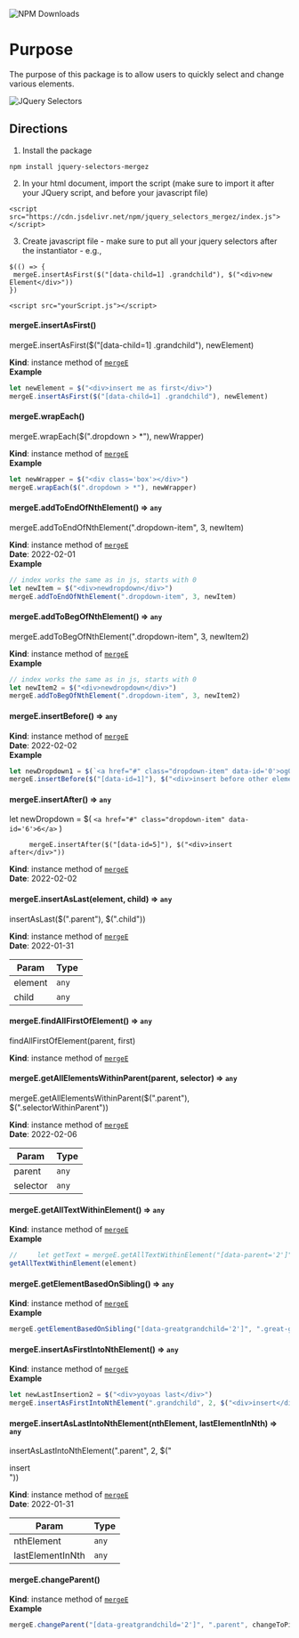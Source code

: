 ![NPM Downloads](https://img.shields.io/npm/dw/jquery_selectors_mergez)

# Purpose 

The purpose of this package is to allow users to quickly select and change various elements. 

![JQuery Selectors](https://dl.dropbox.com/s/py4rhrl52k8yy7n/jquery_selectors.png)

## Directions

1. Install the package 

```
npm install jquery-selectors-mergez 
```

2. In your html document, import the script (make sure to import it after your JQuery script, and before your javascript file)

```
<script src="https://cdn.jsdelivr.net/npm/jquery_selectors_mergez/index.js"></script>
```

3. Create javascript file - make sure to put all your jquery selectors after the instantiator - e.g., 

```
$(() => {
 mergeE.insertAsFirst($("[data-child=1] .grandchild"), $("<div>new Element</div>"))
})
```

```
<script src="yourScript.js"></script>
```

#### mergeE.insertAsFirst()

mergeE.insertAsFirst($("[data-child=1] .grandchild"), newElement)

**Kind**: instance method of [<code>mergeE</code>](#mergeE)  
**Example**  

```js
let newElement = $("<div>insert me as first</div>")
mergeE.insertAsFirst($("[data-child=1] .grandchild"), newElement)
```

<a name="mergeE+wrapEach"></a>

#### mergeE.wrapEach()

mergeE.wrapEach($(".dropdown > *"), newWrapper)

**Kind**: instance method of [<code>mergeE</code>](#mergeE)  
**Example**  

```js
let newWrapper = $("<div class='box'></div>")
mergeE.wrapEach($(".dropdown > *"), newWrapper)
```

<a name="mergeE+addToEndOfNthElement"></a>

#### mergeE.addToEndOfNthElement() ⇒ <code>any</code>

mergeE.addToEndOfNthElement(".dropdown-item", 3, newItem)

**Kind**: instance method of [<code>mergeE</code>](#mergeE)  
**Date**: 2022-02-01  
**Example**  

```js
// index works the same as in js, starts with 0
let newItem = $("<div>newdropdown</div>")
mergeE.addToEndOfNthElement(".dropdown-item", 3, newItem)
```

<a name="mergeE+addToBegOfNthElement"></a>

#### mergeE.addToBegOfNthElement() ⇒ <code>any</code>

mergeE.addToBegOfNthElement(".dropdown-item", 3, newItem2)

**Kind**: instance method of [<code>mergeE</code>](#mergeE)  
**Example**  

```js
// index works the same as in js, starts with 0
let newItem2 = $("<div>newdropdown</div>")
mergeE.addToBegOfNthElement(".dropdown-item", 3, newItem2)
```

<a name="mergeE+insertBefore"></a>

#### mergeE.insertBefore() ⇒ <code>any</code>

**Kind**: instance method of [<code>mergeE</code>](#mergeE)  
**Date**: 2022-02-02  
**Example**  

```js
let newDropdown1 = $(`<a href="#" class="dropdown-item" data-id='0'>og0</a>`)
mergeE.insertBefore($("[data-id=1]"), $("<div>insert before other element</div>"))
```

<a name="mergeE+insertAfter"></a>

#### mergeE.insertAfter() ⇒ <code>any</code>

let newDropdown = $( `<a href="#" class="dropdown-item" data-id='6'>6</a>` )

         mergeE.insertAfter($("[data-id=5]"), $("<div>insert after</div>"))

**Kind**: instance method of [<code>mergeE</code>](#mergeE)  
**Date**: 2022-02-02  
<a name="mergeE+insertAsLast"></a>

#### mergeE.insertAsLast(element, child) ⇒ <code>any</code>

insertAsLast($(".parent"), $(".child"))

**Kind**: instance method of [<code>mergeE</code>](#mergeE)  
**Date**: 2022-01-31  

| Param | Type |
| --- | --- |
| element | <code>any</code> | 
| child | <code>any</code> | 

<a name="mergeE+findAllFirstOfElement"></a>

#### mergeE.findAllFirstOfElement() ⇒ <code>any</code>

findAllFirstOfElement(parent, first)

**Kind**: instance method of [<code>mergeE</code>](#mergeE)  
<a name="mergeE+getAllElementsWithinParent"></a>

#### mergeE.getAllElementsWithinParent(parent, selector) ⇒ <code>any</code>

mergeE.getAllElementsWithinParent($(".parent"), $(".selectorWithinParent"))

**Kind**: instance method of [<code>mergeE</code>](#mergeE)  
**Date**: 2022-02-06  

| Param | Type |
| --- | --- |
| parent | <code>any</code> | 
| selector | <code>any</code> | 

<a name="mergeE+getAllTextWithinElement"></a>

#### mergeE.getAllTextWithinElement() ⇒ <code>any</code>

**Kind**: instance method of [<code>mergeE</code>](#mergeE)  
**Example**  

```js
//     let getText = mergeE.getAllTextWithinElement("[data-parent='2']")
getAllTextWithinElement(element)
```

<a name="mergeE+getElementBasedOnSibling"></a>

#### mergeE.getElementBasedOnSibling() ⇒ <code>any</code>

**Kind**: instance method of [<code>mergeE</code>](#mergeE)  
**Example**  

```js
mergeE.getElementBasedOnSibling("[data-greatgrandchild='2']", ".great-grandchild", changeToGreen)
```

<a name="mergeE+insertAsFirstIntoNthElement"></a>

#### mergeE.insertAsFirstIntoNthElement() ⇒ <code>any</code>

**Kind**: instance method of [<code>mergeE</code>](#mergeE)  
**Example**  

```js
let newLastInsertion2 = $("<div>yoyoas last</div>")
mergeE.insertAsFirstIntoNthElement(".grandchild", 2, $("<div>insert</div>"))
```

<a name="mergeE+insertAsLastIntoNthElement"></a>

#### mergeE.insertAsLastIntoNthElement(nthElement, lastElementInNth) ⇒ <code>any</code>

insertAsLastIntoNthElement(".parent", 2, $("<div>insert</div>"))

**Kind**: instance method of [<code>mergeE</code>](#mergeE)  
**Date**: 2022-01-31  

| Param | Type |
| --- | --- |
| nthElement | <code>any</code> | 
| lastElementInNth | <code>any</code> | 

<a name="mergeE+changeParent"></a>

#### mergeE.changeParent()

**Kind**: instance method of [<code>mergeE</code>](#mergeE)  
**Example**  

```js
mergeE.changeParent("[data-greatgrandchild='2']", ".parent", changeToPink)
```

<!-- apistop -->
